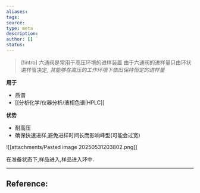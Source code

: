 ```yaml
---
aliases: 
tags: 
source: 
type: meta
description: 
author: []
status:
---
```


>[!intro]
>六通阀是常用于高压环境的进样装置
>由于六通阀的进样量只由环状进样管决定,
>*其能够在高压的工作环境下依旧保持恒定的进样量*


**用于**
-  质谱
-  [[分析化学/仪器分析/液相色谱|HPLC]]

**优势**
- 耐高压
- 确保快速进样,避免进样时间长而影响峰型(可能会过宽)



![[attachments/Pasted image 20250531203802.png]]


在准备状态下,样品进入,样品进入环中.




---

## Reference: